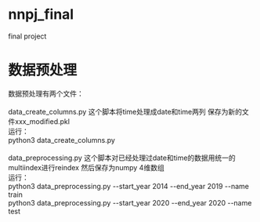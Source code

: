 # nnpj_final
final project

# 数据预处理
数据预处理有两个文件：  
\
data_create_columns.py 这个脚本将time处理成date和time两列 保存为新的文件xxx_modified.pkl  
运行：  
python3 data_create_columns.py  
\
data_preprocessing.py 这个脚本对已经处理过date和time的数据用统一的multiindex进行reindex 然后保存为numpy 4维数组  
运行：  
python3 data_preprocessing.py --start_year 2014 --end_year 2019 --name train  
python3 data_preprocessing.py --start_year 2020 --end_year 2020 --name test  
